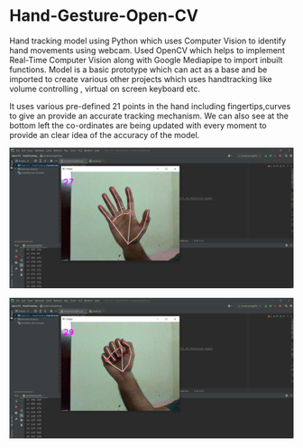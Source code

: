 # Hand-Gesture-Open-CV
Hand tracking model using Python which uses Computer Vision to identify hand movements using webcam.
Used OpenCV which helps to implement Real-Time Computer Vision along with Google Mediapipe to import
inbuilt functions.
Model is a basic prototype which can act as a base and be imported to create various other projects which uses
handtracking like volume controlling , virtual on screen keyboard etc.


It uses various pre-defined 21 points in the hand including fingertips,curves to give an provide an accurate tracking mechanism.
We can also see at the bottom left the co-ordinates are being updated with every moment to provide an clear idea of the accuracy of the model.

![](screenshots/Screenshot%20(4424)%20(1).png)

![](screenshots/Screenshot%20(4423)%20(1).png)
